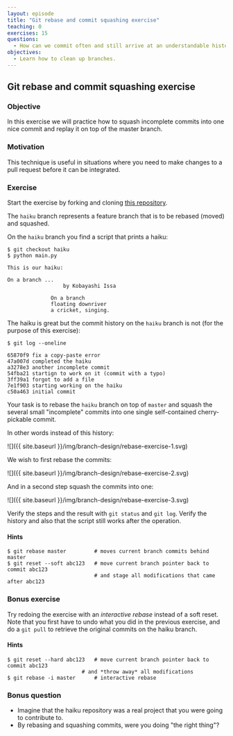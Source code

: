 ```yaml
---
layout: episode
title: "Git rebase and commit squashing exercise"
teaching: 0
exercises: 15
questions:
  - How can we commit often and still arrive at an understandable history?
objectives:
  - Learn how to clean up branches.
---
```


## Git rebase and commit squashing exercise

### Objective

In this exercise we will practice how to squash incomplete commits into one
nice commit and replay it on top of the master branch.


### Motivation

This technique is useful in situations where you need to make changes to a pull
request before it can be integrated.


### Exercise

Start the exercise by forking and cloning [this repository](https://github.com/bast/git-rebase-squash-exercise).

The `haiku` branch represents a feature branch that is to be rebased (moved) and squashed.

On the `haiku` branch you find a script that prints a haiku:

```shell
$ git checkout haiku
$ python main.py

This is our haiku:

On a branch ...
                  by Kobayashi Issa

              On a branch
              floating downriver
              a cricket, singing.
```

The haiku is great but the
commit history on
the `haiku` branch is not (for the purpose of this exercise):

```shell
$ git log --oneline

65870f9 fix a copy-paste error
47a007d completed the haiku
a3278e3 another incomplete commit
54fba21 startign to work on it (commit with a typo)
3ff39a1 forgot to add a file
7e1f903 starting working on the haiku
c50a463 initial commit
```

Your task is to rebase the `haiku` branch on top
of `master` and squash the several small "incomplete" commits into one single
self-contained cherry-pickable commit.

In other words instead of this history:

![]({{ site.baseurl }}/img/branch-design/rebase-exercise-1.svg)

We wish to first rebase the commits:

![]({{ site.baseurl }}/img/branch-design/rebase-exercise-2.svg)

And in a second step squash the commits into one:

![]({{ site.baseurl }}/img/branch-design/rebase-exercise-3.svg)

Verify the steps and the result with `git status` and `git log`.
Verify the history and also that the script still works after the operation.

#### Hints

```shell
$ git rebase master         # moves current branch commits behind master
$ git reset --soft abc123   # move current branch pointer back to commit abc123
                            # and stage all modifications that came after abc123
```

### Bonus exercise

Try redoing the exercise with an *interactive rebase* instead of a soft reset.
Note that you first have to undo what you did in the previous exercise, and do a 
`git pull` to retrieve the original commits on the haiku branch.

#### Hints

```shell
$ git reset --hard abc123   # move current branch pointer back to commit abc123
      	    	   	    # and *throw away* all modifications
$ git rebase -i master	    # interactive rebase
```

### Bonus question

- Imagine that the haiku repository was a real project that you were going to contribute to. 
- By rebasing and squashing commits, were you doing "the right thing"?



